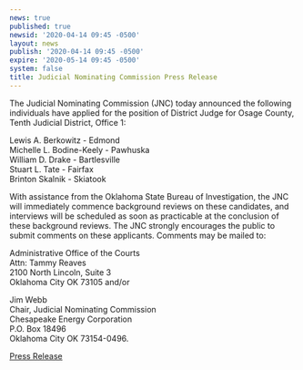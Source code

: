```yaml
---
news: true
published: true
newsid: '2020-04-14 09:45 -0500'
layout: news
publish: '2020-04-14 09:45 -0500'
expire: '2020-05-14 09:45 -0500'
system: false
title: Judicial Nominating Commission Press Release
---
```

The Judicial Nominating Commission (JNC) today announced the following individuals have applied for the position of District Judge for Osage County, Tenth Judicial District, Office 1:

Lewis A. Berkowitz - Edmond  
Michelle L. Bodine-Keely - Pawhuska  
William D. Drake - Bartlesville  
Stuart L. Tate - Fairfax  
Brinton Skalnik - Skiatook  

With assistance from the Oklahoma State Bureau of Investigation, the JNC will immediately commence background reviews on these candidates, and interviews will be scheduled as soon as practicable at the conclusion of these background reviews.
The JNC strongly encourages the public to submit comments on these applicants. Comments may be mailed to:

Administrative Office of the Courts  
Attn: Tammy Reaves  
2100 North Lincoln, Suite 3  
Oklahoma City OK 73105 and/or  

Jim Webb  
Chair, Judicial Nominating Commission  
Chesapeake Energy Corporation  
P.O. Box 18496  
Oklahoma City OK 73154-0496.

[Press Release](http://www.oscn.net/images/news/jnc-press-release-osage-county-tenth-judicial-district-office-1.pdf)